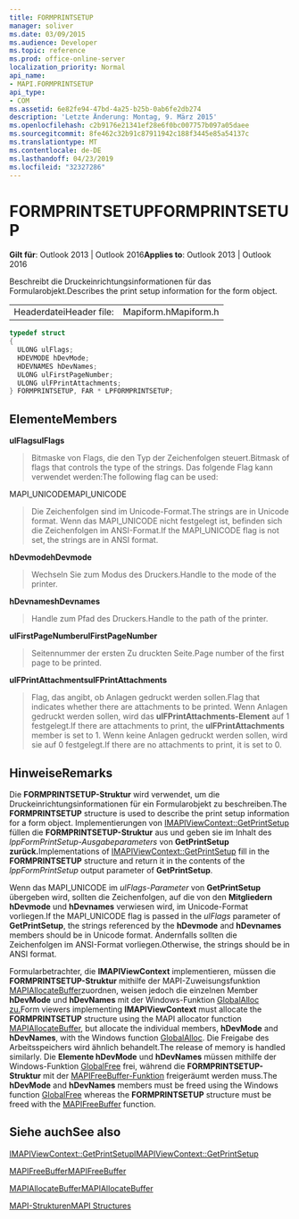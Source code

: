 ```yaml
---
title: FORMPRINTSETUP
manager: soliver
ms.date: 03/09/2015
ms.audience: Developer
ms.topic: reference
ms.prod: office-online-server
localization_priority: Normal
api_name:
- MAPI.FORMPRINTSETUP
api_type:
- COM
ms.assetid: 6e82fe94-47bd-4a25-b25b-0ab6fe2db274
description: 'Letzte Änderung: Montag, 9. März 2015'
ms.openlocfilehash: c2b9176e21341ef28e6f0bc007757b097a05daee
ms.sourcegitcommit: 8fe462c32b91c87911942c188f3445e85a54137c
ms.translationtype: MT
ms.contentlocale: de-DE
ms.lasthandoff: 04/23/2019
ms.locfileid: "32327286"
---
```

# <a name="formprintsetup"></a><span data-ttu-id="a845e-103">FORMPRINTSETUP</span><span class="sxs-lookup"><span data-stu-id="a845e-103">FORMPRINTSETUP</span></span>

  
  
<span data-ttu-id="a845e-104">**Gilt für**: Outlook 2013 | Outlook 2016</span><span class="sxs-lookup"><span data-stu-id="a845e-104">**Applies to**: Outlook 2013 | Outlook 2016</span></span> 
  
<span data-ttu-id="a845e-105">Beschreibt die Druckeinrichtungsinformationen für das Formularobjekt.</span><span class="sxs-lookup"><span data-stu-id="a845e-105">Describes the print setup information for the form object.</span></span> 
  
|||
|:-----|:-----|
|<span data-ttu-id="a845e-106">Headerdatei</span><span class="sxs-lookup"><span data-stu-id="a845e-106">Header file:</span></span>  <br/> |<span data-ttu-id="a845e-107">Mapiform.h</span><span class="sxs-lookup"><span data-stu-id="a845e-107">Mapiform.h</span></span>  <br/> |
   
```cpp
typedef struct
{
  ULONG ulFlags;
  HDEVMODE hDevMode;
  HDEVNAMES hDevNames;
  ULONG ulFirstPageNumber;
  ULONG ulFPrintAttachments;
} FORMPRINTSETUP, FAR * LPFORMPRINTSETUP;

```

## <a name="members"></a><span data-ttu-id="a845e-108">Elemente</span><span class="sxs-lookup"><span data-stu-id="a845e-108">Members</span></span>

 <span data-ttu-id="a845e-109">**ulFlags**</span><span class="sxs-lookup"><span data-stu-id="a845e-109">**ulFlags**</span></span>
  
> <span data-ttu-id="a845e-110">Bitmaske von Flags, die den Typ der Zeichenfolgen steuert.</span><span class="sxs-lookup"><span data-stu-id="a845e-110">Bitmask of flags that controls the type of the strings.</span></span> <span data-ttu-id="a845e-111">Das folgende Flag kann verwendet werden:</span><span class="sxs-lookup"><span data-stu-id="a845e-111">The following flag can be used:</span></span>
    
<span data-ttu-id="a845e-112">MAPI_UNICODE</span><span class="sxs-lookup"><span data-stu-id="a845e-112">MAPI_UNICODE</span></span> 
  
> <span data-ttu-id="a845e-113">Die Zeichenfolgen sind im Unicode-Format.</span><span class="sxs-lookup"><span data-stu-id="a845e-113">The strings are in Unicode format.</span></span> <span data-ttu-id="a845e-114">Wenn das MAPI_UNICODE nicht festgelegt ist, befinden sich die Zeichenfolgen im ANSI-Format.</span><span class="sxs-lookup"><span data-stu-id="a845e-114">If the MAPI_UNICODE flag is not set, the strings are in ANSI format.</span></span>
    
 <span data-ttu-id="a845e-115">**hDevmode**</span><span class="sxs-lookup"><span data-stu-id="a845e-115">**hDevmode**</span></span>
  
> <span data-ttu-id="a845e-116">Wechseln Sie zum Modus des Druckers.</span><span class="sxs-lookup"><span data-stu-id="a845e-116">Handle to the mode of the printer.</span></span>
    
 <span data-ttu-id="a845e-117">**hDevnames**</span><span class="sxs-lookup"><span data-stu-id="a845e-117">**hDevnames**</span></span>
  
> <span data-ttu-id="a845e-118">Handle zum Pfad des Druckers.</span><span class="sxs-lookup"><span data-stu-id="a845e-118">Handle to the path of the printer.</span></span>
    
 <span data-ttu-id="a845e-119">**ulFirstPageNumber**</span><span class="sxs-lookup"><span data-stu-id="a845e-119">**ulFirstPageNumber**</span></span>
  
> <span data-ttu-id="a845e-120">Seitennummer der ersten Zu druckten Seite.</span><span class="sxs-lookup"><span data-stu-id="a845e-120">Page number of the first page to be printed.</span></span>
    
 <span data-ttu-id="a845e-121">**ulFPrintAttachments**</span><span class="sxs-lookup"><span data-stu-id="a845e-121">**ulFPrintAttachments**</span></span>
  
> <span data-ttu-id="a845e-122">Flag, das angibt, ob Anlagen gedruckt werden sollen.</span><span class="sxs-lookup"><span data-stu-id="a845e-122">Flag that indicates whether there are attachments to be printed.</span></span> <span data-ttu-id="a845e-123">Wenn Anlagen gedruckt werden sollen, wird das **ulFPrintAttachments-Element** auf 1 festgelegt.</span><span class="sxs-lookup"><span data-stu-id="a845e-123">If there are attachments to print, the **ulFPrintAttachments** member is set to 1.</span></span> <span data-ttu-id="a845e-124">Wenn keine Anlagen gedruckt werden sollen, wird sie auf 0 festgelegt.</span><span class="sxs-lookup"><span data-stu-id="a845e-124">If there are no attachments to print, it is set to 0.</span></span> 
    
## <a name="remarks"></a><span data-ttu-id="a845e-125">Hinweise</span><span class="sxs-lookup"><span data-stu-id="a845e-125">Remarks</span></span>

<span data-ttu-id="a845e-126">Die **FORMPRINTSETUP-Struktur** wird verwendet, um die Druckeinrichtungsinformationen für ein Formularobjekt zu beschreiben.</span><span class="sxs-lookup"><span data-stu-id="a845e-126">The **FORMPRINTSETUP** structure is used to describe the print setup information for a form object.</span></span> <span data-ttu-id="a845e-127">Implementierungen von [IMAPIViewContext::GetPrintSetup](imapiviewcontext-getprintsetup.md) füllen die **FORMPRINTSETUP-Struktur** aus und geben sie im Inhalt des _lppFormPrintSetup-Ausgabeparameters_ von **GetPrintSetup zurück.**</span><span class="sxs-lookup"><span data-stu-id="a845e-127">Implementations of [IMAPIViewContext::GetPrintSetup](imapiviewcontext-getprintsetup.md) fill in the **FORMPRINTSETUP** structure and return it in the contents of the  _lppFormPrintSetup_ output parameter of **GetPrintSetup**.</span></span>
  
<span data-ttu-id="a845e-128">Wenn das MAPI_UNICODE im  _ulFlags-Parameter_ von **GetPrintSetup** übergeben wird, sollten die Zeichenfolgen, auf die von den **Mitgliedern hDevmode** und **hDevnames** verwiesen wird, im Unicode-Format vorliegen.</span><span class="sxs-lookup"><span data-stu-id="a845e-128">If the MAPI_UNICODE flag is passed in the  _ulFlags_ parameter of **GetPrintSetup**, the strings referenced by the **hDevmode** and **hDevnames** members should be in Unicode format.</span></span> <span data-ttu-id="a845e-129">Andernfalls sollten die Zeichenfolgen im ANSI-Format vorliegen.</span><span class="sxs-lookup"><span data-stu-id="a845e-129">Otherwise, the strings should be in ANSI format.</span></span> 
  
<span data-ttu-id="a845e-130">Formularbetrachter, die **IMAPIViewContext** implementieren, müssen die **FORMPRINTSETUP-Struktur** mithilfe der MAPI-Zuweisungsfunktion [MAPIAllocateBuffer](mapiallocatebuffer.md)zuordnen, weisen jedoch die einzelnen Member **hDevMode** und **hDevNames** mit der Windows-Funktion [GlobalAlloc zu.](https://go.microsoft.com/fwlink/?LinkId=132110)</span><span class="sxs-lookup"><span data-stu-id="a845e-130">Form viewers implementing **IMAPIViewContext** must allocate the **FORMPRINTSETUP** structure using the MAPI allocator function [MAPIAllocateBuffer](mapiallocatebuffer.md), but allocate the individual members, **hDevMode** and **hDevNames**, with the Windows function [GlobalAlloc](https://go.microsoft.com/fwlink/?LinkId=132110).</span></span> <span data-ttu-id="a845e-131">Die Freigabe des Arbeitsspeichers wird ähnlich behandelt.</span><span class="sxs-lookup"><span data-stu-id="a845e-131">The release of memory is handled similarly.</span></span> <span data-ttu-id="a845e-132">Die **Elemente hDevMode** und **hDevNames** müssen mithilfe der Windows-Funktion [GlobalFree](https://go.microsoft.com/fwlink/?LinkId=132108) frei, während die **FORMPRINTSETUP-Struktur** mit der [MAPIFreeBuffer-Funktion](mapifreebuffer.md) freigeräumt werden muss.</span><span class="sxs-lookup"><span data-stu-id="a845e-132">The **hDevMode** and **hDevNames** members must be freed using the Windows function [GlobalFree](https://go.microsoft.com/fwlink/?LinkId=132108) whereas the **FORMPRINTSETUP** structure must be freed with the [MAPIFreeBuffer](mapifreebuffer.md) function.</span></span> 
  
## <a name="see-also"></a><span data-ttu-id="a845e-133">Siehe auch</span><span class="sxs-lookup"><span data-stu-id="a845e-133">See also</span></span>



[<span data-ttu-id="a845e-134">IMAPIViewContext::GetPrintSetup</span><span class="sxs-lookup"><span data-stu-id="a845e-134">IMAPIViewContext::GetPrintSetup</span></span>](imapiviewcontext-getprintsetup.md)
  
[<span data-ttu-id="a845e-135">MAPIFreeBuffer</span><span class="sxs-lookup"><span data-stu-id="a845e-135">MAPIFreeBuffer</span></span>](mapifreebuffer.md)
  
[<span data-ttu-id="a845e-136">MAPIAllocateBuffer</span><span class="sxs-lookup"><span data-stu-id="a845e-136">MAPIAllocateBuffer</span></span>](mapiallocatebuffer.md)


[<span data-ttu-id="a845e-137">MAPI-Strukturen</span><span class="sxs-lookup"><span data-stu-id="a845e-137">MAPI Structures</span></span>](mapi-structures.md)

